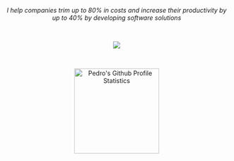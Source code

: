 <p align="center">
    <i>I help companies trim up to 80% in costs and increase their productivity by up to 40% by developing software solutions</i>
</p>

<br>

<p align="center">
    <a href="https://www.linkedin.com/in/codespearhead/">
        <img src="https://img.shields.io/badge/LinkedIn-2387ba?style=for-the-badge&logo=linkedin&logoColor=white" />
    </a>
</p>

<br>

<p align="center">

<a href="#" onclick="javascript:void(0)">
    <img alt="Pedro's Github Profile Statistics" src="https://github-readme-stats.vercel.app/api?username=codespearhead&show_icons=true&count_private=true&theme=algolia&rank_icon=github" height="192px"/>
</a>

</p>
